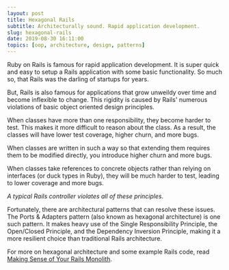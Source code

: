 ```yaml
---
layout: post
title: Hexagonal Rails
subtitle: Architecturally sound. Rapid application development.
slug: hexagonal-rails
date: 2019-08-30 16:11:00
topics: [oop, architecture, design, patterns]
---
```

Ruby on Rails is famous for rapid application development. It is super quick and easy to setup a Rails application with some basic functionality. So much so, that Rails was the darling of startups for years.

But, Rails is also famous for applications that grow unweildy over time and become inflexible to change. This rigidity is caused by Rails' numerous violations of basic object oriented design principles.

When classes have more than one responsibility, they become harder to test. This makes it more difficult to reason about the class. As a result, the classes will have lower test coverage, higher churn, and more bugs.

When classes are written in such a way so that extending them requires them to be modified directly, you introduce higher churn and more bugs.

When classes take references to concrete objects rather than relying on interfaces (or duck types in Ruby), they will be much harder to test, leading to lower coverage and more bugs.

_A typical Rails controller violates all of these principles._

Fortunately, there are architectural patterns that can resolve these issues. The Ports &amp; Adapters pattern (also known as hexagonal architecture) is one such pattern. It makes heavy use of the Single Responsibility Principle, the Open/Closed Principle, and the Dependency Inversion Principle, making it a more resilient choice than traditional Rails architecture.

For more on hexagonal architecture and some example Rails code, read [Making Sense of Your Rails Monolith](https://engineering.entelo.com/making-sense-of-your-rails-monolith-ea54692241c3).